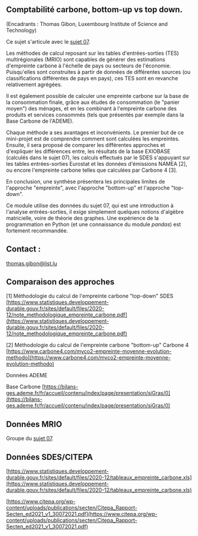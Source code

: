 ## Comptabilité carbone, bottom-up vs top down.

(Encadrants : Thomas Gibon, Luxembourg Institute of Science and
Technology)

Ce sujet s'articule avec le [sujet 07](https://robingirard.github.io/MINES-UE14-miniprojet/Past/2022/Descriptifs/UE142022-S07-TerritorialeEmpreinte.html).

Les méthodes de calcul reposant sur les tables d'entrées-sorties (TES)
multirégionales (MRIO) sont capables de générer des estimations
d'empreinte carbone à l'échelle de pays ou secteurs de l'économie.
Puisqu'elles sont construites à partir de données de différentes sources
(ou classifications différentes de pays en pays), ces TES sont en
revanche relativement agrégées.

Il est également possible de calculer une empreinte carbone sur la base
de la consommation finale, grâce aux études de consommation (le "panier
moyen") des ménages, et en les combinant à l'empreinte carbone des
produits et services consommés (tels que présentés par exemple dans la
Base Carbone de l'ADEME).

Chaque méthode a ses avantages et inconvénients. Le premier but de ce
mini-projet est de comprendre comment sont calculées les empreintes.
Ensuite, il sera proposé de comparer les différentes approches et
d'expliquer les différences entre, les résultats de la base EXIOBASE
(calculés dans le sujet 07), les calculs effectués par le SDES
s'appuyant sur les tables entrées-sorties Eurostat et les données
d'émissions NAMEA \[2\], ou encore l'empreinte carbone telles que
calculées par Carbone 4 \[3\].

En conclusion, une synthèse présentera les principales limites de
l'approche "empreinte", avec l'approche "bottom-up" et l'approche
"top-down".

Ce module utilise des données du sujet 07, qui est une introduction à
l'analyse entrées-sorties, il exige simplement quelques notions
d'algèbre matricielle, voire de théorie des graphes. Une expérience de
la programmation en Python (et une connaissance du module *pandas*) est
fortement recommandée.

## Contact :
thomas.gibon@list.lu

## Comparaison des approches

\[1\] Méthodologie du calcul de l'empreinte carbone "top-down" SDES
[https://www.statistiques.developpement-durable.gouv.fr/sites/default/files/2020-12/note_methodologique_empreinte_carbone.pdf](https://www.statistiques.developpement-durable.gouv.fr/sites/default/files/2020-12/note_methodologique_empreinte_carbone.pdf)

\[2\] Méthodologie du calcul de l'empreinte carbone "bottom-up" Carbone
4
[https://www.carbone4.com/myco2-empreinte-moyenne-evolution-methodo](https://www.carbone4.com/myco2-empreinte-moyenne-evolution-methodo)

Données ADEME

Base Carbone
[https://bilans-ges.ademe.fr/fr/accueil/contenu/index/page/presentation/siGras/0](https://bilans-ges.ademe.fr/fr/accueil/contenu/index/page/presentation/siGras/0)

## Données MRIO

Groupe du [sujet 07](https://robingirard.github.io/MINES-UE14-miniprojet/Past/2022/Descriptifs/UE142022-S07-TerritorialeEmpreinte.html).

## Données SDES/CITEPA

[https://www.statistiques.developpement-durable.gouv.fr/sites/default/files/2020-12/tableaux_empreinte_carbone.xls](https://www.statistiques.developpement-durable.gouv.fr/sites/default/files/2020-12/tableaux_empreinte_carbone.xls)

[https://www.citepa.org/wp-content/uploads/publications/secten/Citepa_Rapport-Secten_ed2021_v1_30072021.pdf](https://www.citepa.org/wp-content/uploads/publications/secten/Citepa_Rapport-Secten_ed2021_v1_30072021.pdf)
